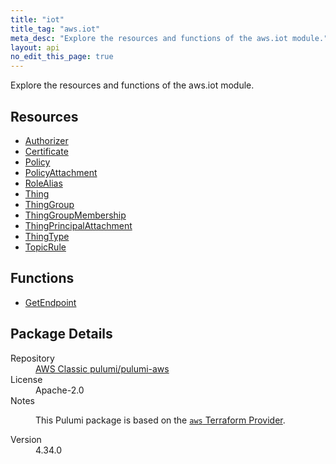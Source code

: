```yaml
---
title: "iot"
title_tag: "aws.iot"
meta_desc: "Explore the resources and functions of the aws.iot module."
layout: api
no_edit_this_page: true
---
```


<!-- WARNING: this file was generated by Pulumi Docs Generator. -->
<!-- Do not edit by hand unless you're certain you know what you are doing! -->

Explore the resources and functions of the aws.iot module.

<h2 id="resources">Resources</h2>
<ul class="api">
    <li><a href="authorizer/" title="Authorizer"><span class="api-symbol api-symbol--resource"></span>Authorizer</a></li>
    <li><a href="certificate/" title="Certificate"><span class="api-symbol api-symbol--resource"></span>Certificate</a></li>
    <li><a href="policy/" title="Policy"><span class="api-symbol api-symbol--resource"></span>Policy</a></li>
    <li><a href="policyattachment/" title="PolicyAttachment"><span class="api-symbol api-symbol--resource"></span>PolicyAttachment</a></li>
    <li><a href="rolealias/" title="RoleAlias"><span class="api-symbol api-symbol--resource"></span>RoleAlias</a></li>
    <li><a href="thing/" title="Thing"><span class="api-symbol api-symbol--resource"></span>Thing</a></li>
    <li><a href="thinggroup/" title="ThingGroup"><span class="api-symbol api-symbol--resource"></span>ThingGroup</a></li>
    <li><a href="thinggroupmembership/" title="ThingGroupMembership"><span class="api-symbol api-symbol--resource"></span>ThingGroupMembership</a></li>
    <li><a href="thingprincipalattachment/" title="ThingPrincipalAttachment"><span class="api-symbol api-symbol--resource"></span>ThingPrincipalAttachment</a></li>
    <li><a href="thingtype/" title="ThingType"><span class="api-symbol api-symbol--resource"></span>ThingType</a></li>
    <li><a href="topicrule/" title="TopicRule"><span class="api-symbol api-symbol--resource"></span>TopicRule</a></li>
</ul>

<h2 id="functions">Functions</h2>
<ul class="api">
    <li><a href="getendpoint/" title="GetEndpoint"><span class="api-symbol api-symbol--function"></span>GetEndpoint</a></li>
</ul>

<h2 id="package-details">Package Details</h2>
<dl class="package-details">
	<dt>Repository</dt>
	<dd><a href="https://github.com/pulumi/pulumi-aws">AWS Classic pulumi/pulumi-aws</a></dd>
	<dt>License</dt>
	<dd>Apache-2.0</dd>
	<dt>Notes</dt>
	<dd><p>This Pulumi package is based on the <a href="https://github.com/hashicorp/terraform-provider-aws"><code>aws</code> Terraform Provider</a>.</p>
</dd>
	<dt>Version</dt>
	<dd>4.34.0</dd>
</dl>

